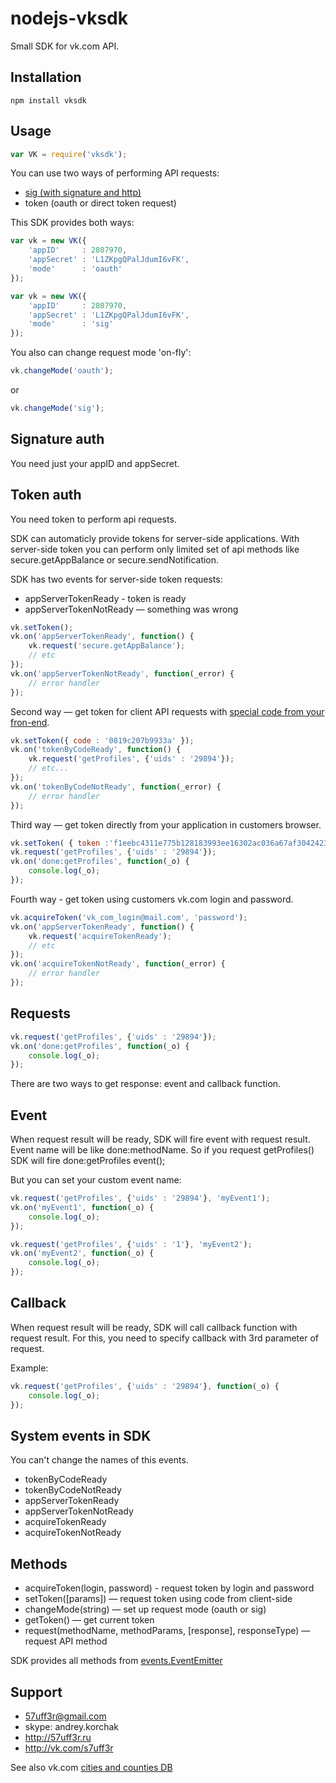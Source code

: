 nodejs-vksdk
============

Small SDK for vk.com API.

Installation
-------

    npm install vksdk

Usage
-------
```js
var VK = require('vksdk');
```

You can use two ways of performing API requests:

* [sig (with signature and http)](http://vk.com/pages?oid=-17680044&p=Application_Interaction_with_API)
* token (oauth or direct token request)

This SDK provides both ways:

```js
var vk = new VK({
    'appID'     : 2807970,
    'appSecret' : 'L1ZKpgQPalJdumI6vFK',
    'mode'      : 'oauth'
});
```

```js
var vk = new VK({
    'appID'     : 2807970,
    'appSecret' : 'L1ZKpgQPalJdumI6vFK',
    'mode'      : 'sig'
});
```

You also can change request mode 'on-fly':

```js
vk.changeMode('oauth');
```
or

```js
vk.changeMode('sig');
```

Signature auth
-------
You need just your appID and appSecret.


Token auth
-------
You need token to perform api requests.

SDK can automaticly provide tokens for server-side applications. With server-side token you
can perform only limited set of api methods like secure.getAppBalance or secure.sendNotification.

SDK has two events for server-side token requests:
* appServerTokenReady - token is ready
* appServerTokenNotReady — something was wrong

```js
vk.setToken();
vk.on('appServerTokenReady', function() {
    vk.request('secure.getAppBalance');
    // etc
});
vk.on('appServerTokenNotReady', function(_error) {
    // error handler
});
```

Second way — get token for client API requests with [special code from your fron-end](http://vk.com/developers.php?oid=-1&p=%D0%90%D0%B2%D1%82%D0%BE%D1%80%D0%B8%D0%B7%D0%B0%D1%86%D0%B8%D1%8F_%D1%81%D0%B0%D0%B9%D1%82%D0%BE%D0%B2).

```js
vk.setToken({ code : '0819c207b9933a' });
vk.on('tokenByCodeReady', function() {
    vk.request('getProfiles', {'uids' : '29894'});
    // etc...
});
vk.on('tokenByCodeNotReady', function(_error) {
    // error handler
});
```

Third way — get token directly from your application in customers browser.
```js
vk.setToken( { token :'f1eebc4311e775b128183993ee16302ac036a67af30424238d1oo14d35dfa61896f172ee630b7034a' });
vk.request('getProfiles', {'uids' : '29894'});
vk.on('done:getProfiles', function(_o) {
    console.log(_o);
});
```

Fourth way -  get token using customers vk.com login and password.
```js
vk.acquireToken('vk_com_login@mail.com', 'password');
vk.on('appServerTokenReady', function() {
    vk.request('acquireTokenReady');
    // etc
});
vk.on('acquireTokenNotReady', function(_error) {
    // error handler
});
```


Requests
-------

```js
vk.request('getProfiles', {'uids' : '29894'});
vk.on('done:getProfiles', function(_o) {
    console.log(_o);
});
```

There are two ways to get response: event and callback function.

Event
-------
When request result will be ready, SDK will fire event with request result.
Event name will be like  done:methodName. So if you request getProfiles() SDK will fire
done:getProfiles event();

But you can set your custom event name:

```js
vk.request('getProfiles', {'uids' : '29894'}, 'myEvent1');
vk.on('myEvent1', function(_o) {
    console.log(_o);
});

vk.request('getProfiles', {'uids' : '1'}, 'myEvent2');
vk.on('myEvent2', function(_o) {
    console.log(_o);
});
```

Callback
-------
When request result will be ready, SDK will call callback function with request result.
For this, you need to specify callback with 3rd parameter of request.

Example:

```js
vk.request('getProfiles', {'uids' : '29894'}, function(_o) {
    console.log(_o);
});

```

System events in SDK
-------
You can't change the names of this events.

* tokenByCodeReady
* tokenByCodeNotReady
* appServerTokenReady
* appServerTokenNotReady
* acquireTokenReady
* acquireTokenNotReady

Methods
-------
* acquireToken(login, password) - request token by login and password
* setToken([params]) — request token using code from client-side
* changeMode(string) — set up request mode (oauth or sig)
* getToken() — get current token
* request(methodName, methodParams, [response], responseType) — request API method

SDK provides all methods from [events.EventEmitter](http://nodejs.org/api/events.html)

Support
-------
* 57uff3r@gmail.com
* skype: andrey.korchak
* http://57uff3r.ru
* http://vk.com/s7uff3r


See  also vk.com [cities and counties DB](http://citieslist.ru/)
